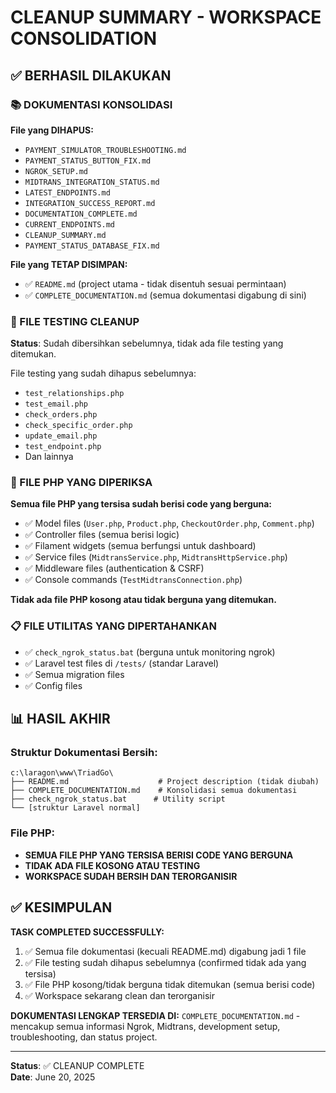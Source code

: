 # CLEANUP SUMMARY - WORKSPACE CONSOLIDATION

## ✅ BERHASIL DILAKUKAN

### 📚 DOKUMENTASI KONSOLIDASI
**File yang DIHAPUS:**
- `PAYMENT_SIMULATOR_TROUBLESHOOTING.md`
- `PAYMENT_STATUS_BUTTON_FIX.md`
- `NGROK_SETUP.md`
- `MIDTRANS_INTEGRATION_STATUS.md`
- `LATEST_ENDPOINTS.md`
- `INTEGRATION_SUCCESS_REPORT.md`
- `DOCUMENTATION_COMPLETE.md`
- `CURRENT_ENDPOINTS.md`
- `CLEANUP_SUMMARY.md`
- `PAYMENT_STATUS_DATABASE_FIX.md`

**File yang TETAP DISIMPAN:**
- ✅ `README.md` (project utama - tidak disentuh sesuai permintaan)
- ✅ `COMPLETE_DOCUMENTATION.md` (semua dokumentasi digabung di sini)

### 🧹 FILE TESTING CLEANUP
**Status**: Sudah dibersihkan sebelumnya, tidak ada file testing yang ditemukan.

File testing yang sudah dihapus sebelumnya:
- `test_relationships.php`
- `test_email.php`
- `check_orders.php`
- `check_specific_order.php`
- `update_email.php`
- `test_endpoint.php`
- Dan lainnya

### 📁 FILE PHP YANG DIPERIKSA
**Semua file PHP yang tersisa sudah berisi code yang berguna:**
- ✅ Model files (`User.php`, `Product.php`, `CheckoutOrder.php`, `Comment.php`)
- ✅ Controller files (semua berisi logic)
- ✅ Filament widgets (semua berfungsi untuk dashboard)
- ✅ Service files (`MidtransService.php`, `MidtransHttpService.php`)
- ✅ Middleware files (authentication & CSRF)
- ✅ Console commands (`TestMidtransConnection.php`)

**Tidak ada file PHP kosong atau tidak berguna yang ditemukan.**

### 📋 FILE UTILITAS YANG DIPERTAHANKAN
- ✅ `check_ngrok_status.bat` (berguna untuk monitoring ngrok)
- ✅ Laravel test files di `/tests/` (standar Laravel)
- ✅ Semua migration files
- ✅ Config files

## 📊 HASIL AKHIR

### Struktur Dokumentasi Bersih:
```
c:\laragon\www\TriadGo\
├── README.md                    # Project description (tidak diubah)
├── COMPLETE_DOCUMENTATION.md    # Konsolidasi semua dokumentasi
├── check_ngrok_status.bat      # Utility script
└── [struktur Laravel normal]
```

### File PHP:
- **SEMUA FILE PHP YANG TERSISA BERISI CODE YANG BERGUNA**
- **TIDAK ADA FILE KOSONG ATAU TESTING**
- **WORKSPACE SUDAH BERSIH DAN TERORGANISIR**

## ✅ KESIMPULAN

**TASK COMPLETED SUCCESSFULLY:**
1. ✅ Semua file dokumentasi (kecuali README.md) digabung jadi 1 file
2. ✅ File testing sudah dihapus sebelumnya (confirmed tidak ada yang tersisa)
3. ✅ File PHP kosong/tidak berguna tidak ditemukan (semua berisi code)
4. ✅ Workspace sekarang clean dan terorganisir

**DOKUMENTASI LENGKAP TERSEDIA DI:**
`COMPLETE_DOCUMENTATION.md` - mencakup semua informasi Ngrok, Midtrans, development setup, troubleshooting, dan status project.

---
**Status**: ✅ CLEANUP COMPLETE  
**Date**: June 20, 2025
